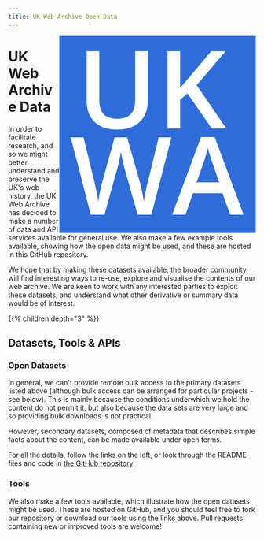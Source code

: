 ```yaml
---
title: UK Web Archive Open Data
---
```


<img src="/images/ukwa-icon.png" style="float:right;"/>

UK Web Archive Data
===================

In order to facilitate research, and so we might better understand and preserve the UK's web history, the UK Web Archive has decided to make a number of data and API services available for general use. We also make a few example tools available, showing how the open data might be used, and these are hosted in this GitHub repository.

We hope that by making these datasets available, the broader community will find interesting ways to re-use, explore and visualise the contents of our web archive. We are keen to work with any interested parties to exploit these datasets, and understand what other derivative or summary data would be of interest.

{{% children depth="3" %}}

Datasets, Tools & APIs
----------------------

### Open Datasets ###

In general, we can't provide remote bulk access to the primary datasets listed above (although bulk access can be arranged for particular projects - see below). This is mainly because the conditions underwhich we hold the content do not permit it, but also because the data sets are very large and so providing bulk downloads is not practical.

However, secondary datasets, composed of metadata that describes simple facts about the content, can be made available under open terms. 

For all the details, follow the links on the left, or look through the README files and code in [the GitHub repository](http://github.com/ukwa/opendata/).

### Tools ###

We also make a few tools available, which illustrate how the open datasets might be used. These are hosted on GitHub, and you should feel free to fork our repository or download our tools using the links above. Pull requests containing new or improved tools are welcome!






